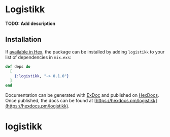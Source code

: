 # Logistikk

**TODO: Add description**

## Installation

If [available in Hex](https://hex.pm/docs/publish), the package can be installed
by adding `logistikk` to your list of dependencies in `mix.exs`:

```elixir
def deps do
  [
    {:logistikk, "~> 0.1.0"}
  ]
end
```

Documentation can be generated with [ExDoc](https://github.com/elixir-lang/ex_doc)
and published on [HexDocs](https://hexdocs.pm). Once published, the docs can
be found at [https://hexdocs.pm/logistikk](https://hexdocs.pm/logistikk).

# logistikk
